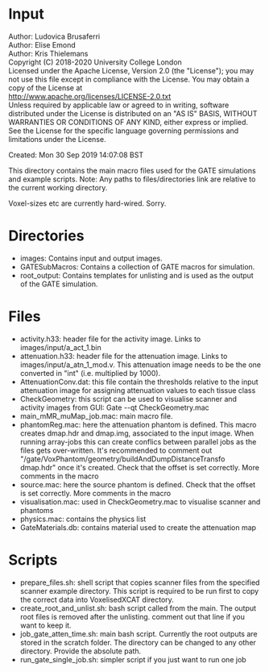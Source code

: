 # Input

Author: Ludovica Brusaferri<br />
Author: Elise Emond<br />
Author: Kris Thielemans<br />
Copyright (C) 2018-2020 University College London<br />
Licensed under the Apache License, Version 2.0 (the "License");
you may not use this file except in compliance with the License.
You may obtain a copy of the License at
<br />
http://www.apache.org/licenses/LICENSE-2.0.txt
<br />
Unless required by applicable law or agreed to in writing, software
distributed under the License is distributed on an "AS IS" BASIS,
WITHOUT WARRANTIES OR CONDITIONS OF ANY KIND, either express or implied.
See the License for the specific language governing permissions and
limitations under the License.

Created:  Mon 30 Sep 2019 14:07:08 BST

This directory contains the main macro files used for the GATE simulations and example scripts.
Note: Any paths to files/directories link are relative to the current working directory.

Voxel-sizes etc are currently hard-wired. Sorry.


Directories
===========

* images: Contains input and output images.
* GATESubMacros: Contains a collection of GATE macros for simulation.
* root_output: Contains templates for unlisting and is used as the output of the GATE simulation.


Files
=======

* activity.h33: header file for the activity image. Links to images/input/a_act_1.bin
* attenuation.h33: header file for the attenuation image. Links to images/input/a_atn_1_mod.v. This attenuation image needs to be the one converted in "int" (i.e. multiplied by 1000).
* AttenuationConv.dat: this file contain the thresholds relative to the input attenuation image for assigning attenuation values to each tissue class
* CheckGeometry: this script can be used to visualise scanner and activity images from GUI: Gate --qt CheckGeometry.mac
* main_mMR_muMap_job.mac: main macro file.
* phantomReg.mac: here the attenuation phantom is defined. This macro creates dmap.hdr and dmap.img, associated to the input image. When running array-jobs this can create conflics between parallel jobs as the files gets over-written. It's recommended to comment out "/gate/VoxPhantom/geometry/buildAndDumpDistanceTransfo dmap.hdr" once it's created. Check that the offset is set correctly. More comments in the macro
* source.mac: here the source phantom is defined. Check that the offset is set correctly. More comments in the macro
* visualisation.mac: used in CheckGeometry.mac to visualise scanner and phantoms
* physics.mac: contains the physics list
* GateMaterials.db: contains material used to create the attenuation map

Scripts
=======
* prepare_files.sh: shell script that copies scanner files from the specified scanner example directory. This script is required to be run first to copy the correct data into VoxelisedXCAT directory.
* create_root_and_unlist.sh: bash script called from the main. The output root files is removed after the unlisting. comment out that line if you want to keep it.
* job_gate_atten_time.sh: main bash script. Currently the root outputs are stored in the scratch folder. The directory can be changed to any other directory. Provide the absolute path.
* run_gate_single_job.sh: simpler script if you just want to run one job

